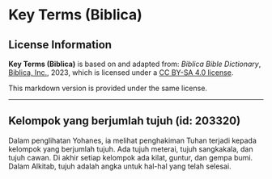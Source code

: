 # Key Terms (Biblica)

## License Information

**Key Terms (Biblica)** is based on and adapted from: _Biblica Bible Dictionary_, [Biblica, Inc.](https://www.biblica.com/), 2023, which is licensed under a [CC BY-SA 4.0 license](https://creativecommons.org/licenses/by-sa/4.0/legalcode.en).

This markdown version is provided under the same license.



--------------------------------

## Kelompok yang berjumlah tujuh (id: 203320)

Dalam penglihatan Yohanes, ia melihat penghakiman Tuhan terjadi kepada kelompok yang berjumlah tujuh. Ada tujuh meterai, tujuh sangkakala, dan tujuh cawan. Di akhir setiap kelompok ada kilat, guntur, dan gempa bumi. Dalam Alkitab, tujuh adalah angka untuk hal\-hal yang telah selesai.


